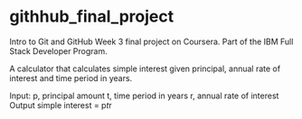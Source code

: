 # githhub_final_project
 Intro to Git and GitHub Week 3 final project on Coursera. Part of the IBM Full Stack Developer Program.

A calculator that calculates simple interest given principal, annual rate of interest and time period in years.

Input:
   p, principal amount
   t, time period in years
   r, annual rate of interest
Output
   simple interest = p*t*r

